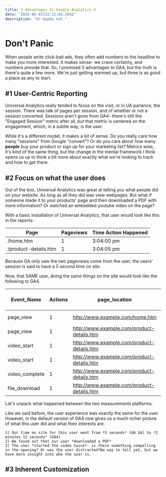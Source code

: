 ```yaml
---
title: 3 Advantages to Google Analytics 4
date: "2015-05-01T22:12:03.284Z"
description: "Or maybe not."
---
```


Don't Panic
===========

When people write click-bait ads, they often add numbers to the headline to make you more interested. It makes sense- we crave certainty, and numbers provide that. So, I promised 3 advantages to GA4, but the truth is there's quite a few more. We're just getting warmed up, but three is as good a place as any to start.

#1 User-Centric Reporting
-------------------------

Universal Analytics really tended to focus on the visit, or in UA parlance, the session. There was talk of pages per session, and of whether or not a session converted. Sessions aren't gone from GA4- there's still the "Engaged Session" metric after all, *but* that metric is centered on the engagement, which, in a subtle way, is the user.

While it's a different model, it makes a lot of sense. Do you really care how many "sessions" from Google "convert"? Or do you care about how many __people__ buy your product or sign up for your marketing list? Metrics wise, it's kind of the same thing, but  the change in the mental framework I think opens us up to think a bit more about exactly what we're looking to track and how to get there.


#2 Focus on what the user __does__
----------------------------------

Out of the box, Universal Analytics was great at telling you what people did on your website. As long as all they did was view webpages. But what if someone made it to your products' page and then downloaded a PDF with more information? Or watched an embedded youtube video on the page? 

With a basic installation of Universal Analytics, that user would look like this in the reports:

|Page          		|Pageviews	|Time Action Happened
|-------------------|-----------|--------------------
|/home.htm		|	    1   |        3:04:00 pm
|/product-details.htm	|	    1   |        3:04:05 pm

Because GA only saw the two pageviews come from the user, the users' session is said to have a 5 second time on site.

Now, that SAME user, doing the same things on the site would look like the following to GA4.

|Event_Name		|Actions        |page_location									|Time Action Happened	
|---------------|---------------|-----------------------------------------------|--------------------
|page_view	 	|	1	        |http://www.example.com/home.htm				|3:04:00 pm
|page_view      |       1       |http://www.example.com/product-details.htm     |3:04:05 pm
|video_start    |       1       |http://www.example.com/product-details.htm     |3:04:25 pm
|video_start		|	1	|http://www.example.com/product-details.htm	 |3:05:10 pm
|video_complete		|	1	|http://www.example.com/product-details.htm	 |3:05:40 pm
|file_download		|	1	|http://www.example.com/product-details.htm	 |3:06:12 pm

Let's unpack what happened between the two measurements platforms.

Like we said before, the user experience was exactly the same for the user. However, in the default version of GA4 now gives us a much richer picture of what this user did and what their interests are.

	1) Our time on site for this user went from *5 seconds* (UA GA) to *2 minutes 12 seconds* (GA4)
	2) We found out that our user *downloaded a PDF*
	3) The user *started the video twice*- is there something compelling in the opening? Or was the user distracted?No way to tell yet, but we have more insight into who the user is.



#3 Inherent Customization
-------------------------
